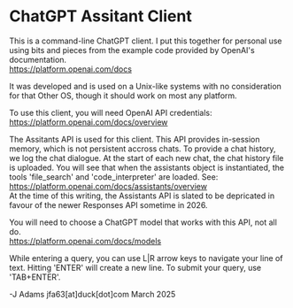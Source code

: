 # ChatGPT Assitant Client
  
  This is a command-line ChatGPT client. I put this together
for personal use using bits and pieces from the example code
provided by OpenAI's documentation.  
https://platform.openai.com/docs  
  
  It was developed and is used on a Unix-like systems with no
consideration for that Other OS, though it should work on
most any platform.  
  
  To use this client, you will need OpenAI API credentials:  
https://platform.openai.com/docs/overview  
  
  The Assitants API is used for this client. This API provides
in-session memory, which is not persistent accross chats. To
provide a chat history, we log the chat dialogue. At the start
of each new chat, the chat history file is uploaded. You will
see that when the assistants object is instantiated, the tools
'file_search' and 'code_interpreter' are loaded. See:  
https://platform.openai.com/docs/assistants/overview  
  At the time of this writing, the Assistants API is slated to
be depricated in favour of the newer Responses API sometime
in 2026.  
  
  You will need to choose a ChatGPT model that works with
this API, not all do.  
https://platform.openai.com/docs/models  
  
  While entering a query, you can use L|R arrow keys to navigate
your line of text. Hitting 'ENTER' will create a new line. To submit
your query, use 'TAB+ENTER'.  
  
-J Adams jfa63[at]duck[dot]com March 2025

